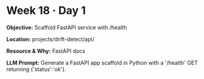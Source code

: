 # Week 18 · Day 1

**Objective:** Scaffold FastAPI service with /health

**Location:** projects/drift-detect/api/

**Resource & Why:** FastAPI docs

**LLM Prompt:** Generate a FastAPI app scaffold in Python with a '/health' GET returning {'status':'ok'}.
